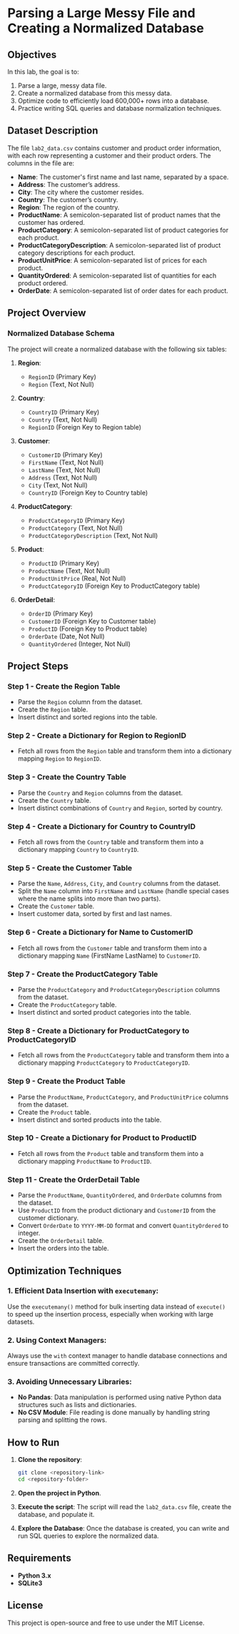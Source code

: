 

# Parsing a Large Messy File and Creating a Normalized Database

## Objectives

In this lab, the goal is to:
1. Parse a large, messy data file.
2. Create a normalized database from this messy data.
3. Optimize code to efficiently load 600,000+ rows into a database.
4. Practice writing SQL queries and database normalization techniques.

## Dataset Description

The file `lab2_data.csv` contains customer and product order information, with each row representing a customer and their product orders. The columns in the file are:
- **Name**: The customer's first name and last name, separated by a space.
- **Address**: The customer’s address.
- **City**: The city where the customer resides.
- **Country**: The customer’s country.
- **Region**: The region of the country.
- **ProductName**: A semicolon-separated list of product names that the customer has ordered.
- **ProductCategory**: A semicolon-separated list of product categories for each product.
- **ProductCategoryDescription**: A semicolon-separated list of product category descriptions for each product.
- **ProductUnitPrice**: A semicolon-separated list of prices for each product.
- **QuantityOrdered**: A semicolon-separated list of quantities for each product ordered.
- **OrderDate**: A semicolon-separated list of order dates for each product.

## Project Overview

### Normalized Database Schema

The project will create a normalized database with the following six tables:

1. **Region**:
   - `RegionID` (Primary Key)
   - `Region` (Text, Not Null)

2. **Country**:
   - `CountryID` (Primary Key)
   - `Country` (Text, Not Null)
   - `RegionID` (Foreign Key to Region table)

3. **Customer**:
   - `CustomerID` (Primary Key)
   - `FirstName` (Text, Not Null)
   - `LastName` (Text, Not Null)
   - `Address` (Text, Not Null)
   - `City` (Text, Not Null)
   - `CountryID` (Foreign Key to Country table)

4. **ProductCategory**:
   - `ProductCategoryID` (Primary Key)
   - `ProductCategory` (Text, Not Null)
   - `ProductCategoryDescription` (Text, Not Null)

5. **Product**:
   - `ProductID` (Primary Key)
   - `ProductName` (Text, Not Null)
   - `ProductUnitPrice` (Real, Not Null)
   - `ProductCategoryID` (Foreign Key to ProductCategory table)

6. **OrderDetail**:
   - `OrderID` (Primary Key)
   - `CustomerID` (Foreign Key to Customer table)
   - `ProductID` (Foreign Key to Product table)
   - `OrderDate` (Date, Not Null)
   - `QuantityOrdered` (Integer, Not Null)

## Project Steps

### Step 1 - Create the **Region** Table
- Parse the `Region` column from the dataset.
- Create the `Region` table.
- Insert distinct and sorted regions into the table.

### Step 2 - Create a Dictionary for **Region to RegionID**
- Fetch all rows from the `Region` table and transform them into a dictionary mapping `Region` to `RegionID`.

### Step 3 - Create the **Country** Table
- Parse the `Country` and `Region` columns from the dataset.
- Create the `Country` table.
- Insert distinct combinations of `Country` and `Region`, sorted by country.

### Step 4 - Create a Dictionary for **Country to CountryID**
- Fetch all rows from the `Country` table and transform them into a dictionary mapping `Country` to `CountryID`.

### Step 5 - Create the **Customer** Table
- Parse the `Name`, `Address`, `City`, and `Country` columns from the dataset.
- Split the `Name` column into `FirstName` and `LastName` (handle special cases where the name splits into more than two parts).
- Create the `Customer` table.
- Insert customer data, sorted by first and last names.

### Step 6 - Create a Dictionary for **Name to CustomerID**
- Fetch all rows from the `Customer` table and transform them into a dictionary mapping `Name` (FirstName LastName) to `CustomerID`.

### Step 7 - Create the **ProductCategory** Table
- Parse the `ProductCategory` and `ProductCategoryDescription` columns from the dataset.
- Create the `ProductCategory` table.
- Insert distinct and sorted product categories into the table.

### Step 8 - Create a Dictionary for **ProductCategory to ProductCategoryID**
- Fetch all rows from the `ProductCategory` table and transform them into a dictionary mapping `ProductCategory` to `ProductCategoryID`.

### Step 9 - Create the **Product** Table
- Parse the `ProductName`, `ProductCategory`, and `ProductUnitPrice` columns from the dataset.
- Create the `Product` table.
- Insert distinct and sorted products into the table.

### Step 10 - Create a Dictionary for **Product to ProductID**
- Fetch all rows from the `Product` table and transform them into a dictionary mapping `ProductName` to `ProductID`.

### Step 11 - Create the **OrderDetail** Table
- Parse the `ProductName`, `QuantityOrdered`, and `OrderDate` columns from the dataset.
- Use `ProductID` from the product dictionary and `CustomerID` from the customer dictionary.
- Convert `OrderDate` to `YYYY-MM-DD` format and convert `QuantityOrdered` to integer.
- Create the `OrderDetail` table.
- Insert the orders into the table.

## Optimization Techniques

### 1. **Efficient Data Insertion with `executemany`**:
Use the `executemany()` method for bulk inserting data instead of `execute()` to speed up the insertion process, especially when working with large datasets.

### 2. **Using Context Managers**:
Always use the `with` context manager to handle database connections and ensure transactions are committed correctly.

### 3. **Avoiding Unnecessary Libraries**:
- **No Pandas**: Data manipulation is performed using native Python data structures such as lists and dictionaries.
- **No CSV Module**: File reading is done manually by handling string parsing and splitting the rows.

## How to Run

1. **Clone the repository**:
   ```bash
   git clone <repository-link>
   cd <repository-folder>
   ```

2. **Open the project in Python**.

3. **Execute the script**:
   The script will read the `lab2_data.csv` file, create the database, and populate it.

4. **Explore the Database**:
   Once the database is created, you can write and run SQL queries to explore the normalized data.

## Requirements

- **Python 3.x**
- **SQLite3**

## License

This project is open-source and free to use under the MIT License.
